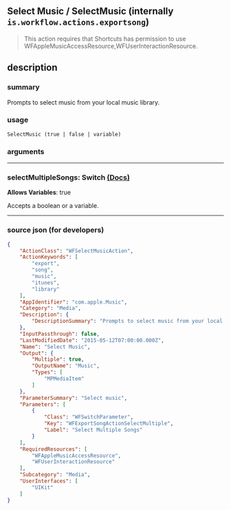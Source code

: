 
## Select Music / SelectMusic (internally `is.workflow.actions.exportsong`)

> This action requires that Shortcuts has permission to use WFAppleMusicAccessResource,WFUserInteractionResource.


## description

### summary

Prompts to select music from your local music library.


### usage
```
SelectMusic (true | false | variable)
```

### arguments

---

### selectMultipleSongs: Switch [(Docs)](https://pfgithub.github.io/shortcutslang/gettingstarted#switch-or-expanding-or-boolean-fields)
**Allows Variables**: true



Accepts a boolean
or a variable.

---

### source json (for developers)

```json
{
	"ActionClass": "WFSelectMusicAction",
	"ActionKeywords": [
		"export",
		"song",
		"music",
		"itunes",
		"library"
	],
	"AppIdentifier": "com.apple.Music",
	"Category": "Media",
	"Description": {
		"DescriptionSummary": "Prompts to select music from your local music library."
	},
	"InputPassthrough": false,
	"LastModifiedDate": "2015-05-12T07:00:00.000Z",
	"Name": "Select Music",
	"Output": {
		"Multiple": true,
		"OutputName": "Music",
		"Types": [
			"MPMediaItem"
		]
	},
	"ParameterSummary": "Select music",
	"Parameters": [
		{
			"Class": "WFSwitchParameter",
			"Key": "WFExportSongActionSelectMultiple",
			"Label": "Select Multiple Songs"
		}
	],
	"RequiredResources": [
		"WFAppleMusicAccessResource",
		"WFUserInteractionResource"
	],
	"Subcategory": "Media",
	"UserInterfaces": [
		"UIKit"
	]
}
```
